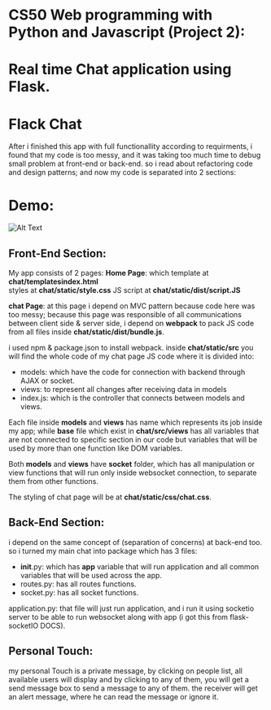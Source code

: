 # CS50 Web programming with Python and Javascript (Project 2):
# Real time Chat application using Flask.

# Flack Chat
After i finished this app with full functionallity according to requirments, i found that my code is too messy, and it was taking too much time to debug small problem at front-end or back-end.
so i read about refactoring code and design patterns; and now my code is separated into 2 sections:

# Demo:
![Alt Text](https://media.giphy.com/media/eJAEFwvHnH6TTCyNp1/giphy.gif)

## Front-End Section:
My app consists of 2 pages:
**Home Page**: which template at **chat/templatesindex.html**  
                     styles at **chat/static/style.css**
                     JS script at **chat/static/dist/script.JS**


**chat Page**: at this page i depend on MVC pattern because code here was too messy; because this page was responsible of all communications between client side & server side, i depend on **webpack** to pack JS code from all files inside **chat/static/dist/bundle.js**.

i used npm & package.json to install webpack.
inside **chat/static/src** you will find the whole code of my chat page JS code
where it is divided into:
- models: which have the code for connection with backend through AJAX or socket.
- views: to represent all changes after receiving data in models
- index.js: which is the controller that connects between models and views. 

Each file inside **models** and **views** has name which represents its job inside my app; while **base** file which exist in **chat/src/views** has all variables that are not connected to specific section in our code but variables that will be used by more than one function like DOM variables.

Both **models** and **views** have **socket** folder, which has all manipulation or view functions that will run only inside websocket connection, to separate them from other functions.

The styling of chat page will be at **chat/static/css/chat.css**.

## Back-End Section:
i depend on the same concept of (separation of concerns) at back-end too.
so i turned my main chat into package which has 3 files:
- __init__.py: which has **app** variable that will run application and all common variables that will be used across the app.
- routes.py: has all routes functions.
- socket.py: has all socket functions.

application.py: that file will just run application, and i run it using socketio server to be able to run websocket along with app (i got this from flask-socketIO DOCS).

## Personal Touch:
my personal Touch is a private message, by clicking on people list, all available users will display and by clicking to any of them, you will get a send message box to send a message to any of them.
the receiver will get an alert message, where he can read the message or ignore it.
